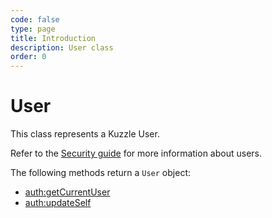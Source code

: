 ```yaml
---
code: false
type: page
title: Introduction
description: User class
order: 0
---
```


# User

This class represents a Kuzzle User.

Refer to the [Security guide](/core/2/guides/main-concepts/permissions) for more information about users.

The following methods return a `User` object:

- [auth:getCurrentUser](/sdk/dart/3/controllers/auth/get-current-user)
- [auth:updateSelf](/sdk/dart/3/controllers/auth/update-self)
